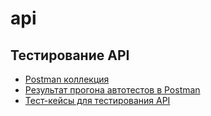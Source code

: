 # api
## Тестирование API
 - [Postman коллекция](https://www.postman.com/galactic-trinity-675719/workspace/demoshopping/collection/19886596-8703a4be-d5a0-444e-8efc-5d0694a920e6?action=share&creator=19886596&active-environment=19886596-224143ea-8b1e-49d6-b66d-abbb888d613d)
 - [Результат прогона автотестов в Postman](https://github.com/user-attachments/files/17091209/DemoShopping.postman_test_run.json)
 - [Тест-кейсы для тестирования API](https://github.com/user-attachments/files/17101794/G8-2024-09-23.pdf)



